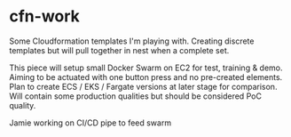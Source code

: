 # cfn-work

Some Cloudformation templates I'm playing with.
Creating discrete templates but will pull together in nest when a complete set.

This piece will setup small Docker Swarm on EC2 for test, training & demo. Aiming to be actuated with one button press and no pre-created elements. Plan to create ECS / EKS / Fargate versions at later stage for comparison. Will contain some production qualities but should be considered PoC quality.

Jamie working on CI/CD pipe to feed swarm
